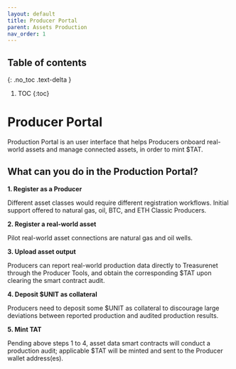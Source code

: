 ```yaml
---
layout: default
title: Producer Portal
parent: Assets Production
nav_order: 1
---
```


## Table of contents
{: .no_toc .text-delta }

1. TOC
{:toc}

# Producer Portal

Production Portal is an user interface that helps Producers onboard real-world assets and manage connected assets, in order to mint $TAT.

## What can you do in the Production Portal?

**1. Register as a Producer**

Different asset classes would require different registration workflows. Initial support offered to natural gas, oil, BTC, and ETH Classic Producers.

**2. Register a real-world asset**

Pilot real-world asset connections are natural gas and oil wells.

**3. Upload asset output**

Producers can report real-world production data directly to Treasurenet through the Producer Tools, and obtain the corresponding $TAT upon clearing the smart contract audit.

**4. Deposit $UNIT as collateral**

Producers need to deposit some $UNIT as collateral to discourage large deviations between reported production and audited production results.

**5. Mint TAT**

Pending above steps 1 to 4, asset data smart contracts will conduct a production audit; applicable $TAT will be minted and sent to the Producer wallet address(es).